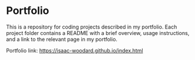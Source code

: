 # Portfolio

This is a repository for coding projects described in my portfolio. Each project folder contains a README with a brief overview, usage instructions, and a link to the relevant page in my portfolio.

Portfolio link: https://isaac-woodard.github.io/index.html
